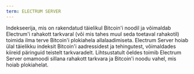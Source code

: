 ```yaml
---
term: ELECTRUM SERVER
---
```


Indekseerija, mis on rakendatud täielikul Bitcoin'i noodil ja võimaldab Electrum'i rahakott tarkvaral (või mis tahes muul seda toetaval rahakotil) toimida ilma terve Bitcoin'i plokiahela allalaadimiseta. Electrum Server hoiab ülal täielikku indeksit Bitcoin'i aadressidest ja tehingutest, võimaldades kiireid päringuid teistelt tarkvaradelt. Lihtsustatult öeldes toimib Electrum Server omamoodi sillana rahakott tarkvara ja Bitcoin'i noodu vahel, mis hoiab plokiahelat.